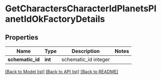 # GetCharactersCharacterIdPlanetsPlanetIdOkFactoryDetails

## Properties
Name | Type | Description | Notes
------------ | ------------- | ------------- | -------------
**schematic_id** | **int** | schematic_id integer | 

[[Back to Model list]](../README.md#documentation-for-models) [[Back to API list]](../README.md#documentation-for-api-endpoints) [[Back to README]](../README.md)


